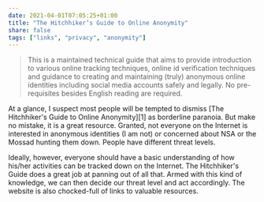 ```yaml
---
date: 2021-04-01T07:05:25+01:00
title: "The Hitchhiker’s Guide to Online Anonymity"
share: false
tags: ["links", "privacy", "anonymity"]
---
```

> This is a maintained technical guide that aims to provide introduction to
> various online tracking techniques, online id verification techniques and
> guidance to creating and maintaining (truly) anonymous online identities
> including social media accounts safely and legally. No pre-requisites besides
> English reading are required.

At a glance, I suspect most people will be tempted to dismiss [The Hitchhiker's
Guide to Online Anonymity][1] as borderline paranoia. But make no mistake, it
is a great resource. Granted, not everyone on the Internet is interested in
anonymous identities (I am not) or concerned about NSA or the Mossad hunting
them down. People have different threat levels.

Ideally, however, everyone should have a basic understanding of how his/her
activities can be tracked down on the Internet. The Hitchhiker's Guide does
a great job at panning out of all that. Armed with this kind of knowledge, we
can then decide our threat level and act accordingly. The website is also
chocked-full of links to valuable resources.

